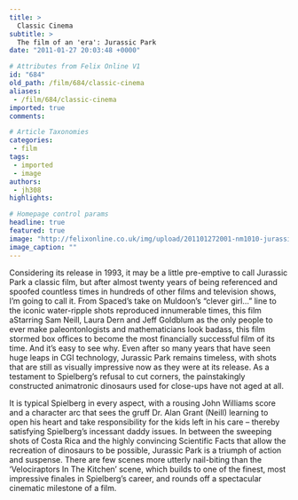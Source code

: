 ```yaml
---
title: >
  Classic Cinema
subtitle: >
  The film of an 'era': Jurassic Park
date: "2011-01-27 20:03:48 +0000"

# Attributes from Felix Online V1
id: "684"
old_path: /film/684/classic-cinema
aliases:
 - /film/684/classic-cinema
imported: true
comments:

# Article Taxonomies
categories:
 - film
tags:
 - imported
 - image
authors:
 - jh308
highlights:

# Homepage control params
headline: true
featured: true
image: "http://felixonline.co.uk/img/upload/201101272001-nm1010-jurassic.jpg"
image_caption: ""
---
```


Considering its release in 1993, it may be a little pre-emptive to call Jurassic Park a classic film, but after almost twenty years of being referenced and spoofed countless times in hundreds of other films and television shows, I’m going to call it. From Spaced’s take on Muldoon’s “clever girl…” line to the iconic water-ripple shots reproduced innumerable times, this film aStarring Sam Neill, Laura Dern and Jeff Goldblum as the only people to ever make paleontonlogists and mathematicians look badass, this film stormed box offices to become the most financially successful film of its time. And it’s easy to see why. Even after so many years that have seen huge leaps in CGI technology, Jurassic Park remains timeless, with shots that are still as visually impressive now as they were at its release. As a testament to Spielberg’s refusal to cut corners, the painstakingly constructed animatronic dinosaurs used for close-ups have not aged at all.

It is typical Spielberg in every aspect, with a rousing John Williams score and a character arc that sees the gruff Dr. Alan Grant (Neill) learning to open his heart and take responsibility for the kids left in his care – thereby satisfying Spielberg’s incessant daddy issues. In between the sweeping shots of Costa Rica and the highly convincing Scientific Facts that allow the recreation of dinosaurs to be possible, Jurassic Park is a triumph of action and suspense. There are few scenes more utterly nail-biting than the ‘Velociraptors In The Kitchen’ scene, which builds to one of the finest, most impressive finales in Spielberg’s career, and rounds off a spectacular cinematic milestone of a film.
